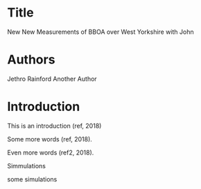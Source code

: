# Title

New New Measurements of BBOA over West Yorkshire with John

# Authors
Jethro Rainford
Another Author

# Introduction

This is an introduction (ref, 2018)


Some more words (ref, 2018).

Even more words (ref2, 2018).


Simmulations

some simulations

